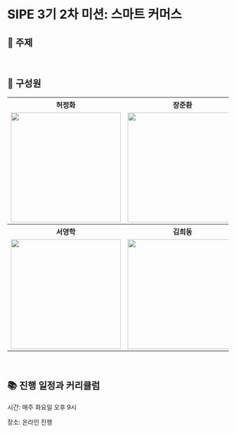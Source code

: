 # SIPE 3기 2차 미션: 스마트 커머스

## 📌 주제


<br/>

## 👥 구성원
<table align="center">
    <th align="center">허정화</th>
    <th align="center">장준환</th>
    <th align="center">유지예</th>
    <tr>
        <td align="center">
            <a href="https://github.com/hoa0217"><img src="https://github.com/hoa0217.png" width="250"/></a>
        </td>
        <td align="center">
            <a href="https://github.com/itschrisjang"><img src="https://github.com/itschrisjang.png" width="250"/></a>
        </td>
        <td align="center">
            <a href="https://github.com/yujiyea"><img src="https://github.com/yujiyea.png" width="250"/></a>
        </td>
    </tr>
	<th align="center">서영학</th>
    <th align="center">김희동</th>
    <th align="center">김우재</th>
	<tr>
        <td align="center">
            <a href="https://github.com/inspire12"><img src="https://github.com/inspire12.png" width="250"/></a>
        </td>
        <td align="center">
            <a href="https://github.com/ruthetum"><img src="https://github.com/ruthetum.png" width="250"/></a>
        </td>
        <td align="center">
            <a href="https://github.com/kwj1270"><img src="https://github.com/kwj1270.png" width="250"/></a>
        </td>
    </tr>
</table>

<br/>


## 📚 진행 일정과 커리큘럼

시간: 매주 화요일 오후 9시

장소: 온라인 진행
